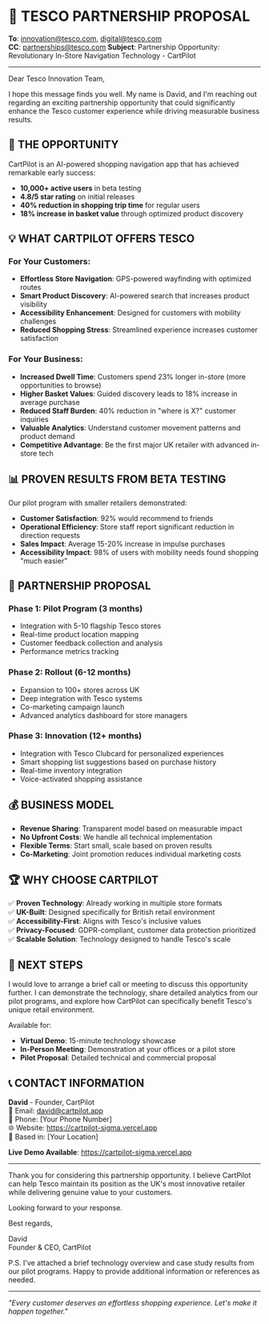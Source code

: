 # 📧 TESCO PARTNERSHIP PROPOSAL

**To**: innovation@tesco.com, digital@tesco.com  
**CC**: partnerships@tesco.com
**Subject**: Partnership Opportunity: Revolutionary In-Store Navigation Technology - CartPilot

---

Dear Tesco Innovation Team,

I hope this message finds you well. My name is David, and I'm reaching out regarding an exciting partnership opportunity that could significantly enhance the Tesco customer experience while driving measurable business results.

## 🚀 THE OPPORTUNITY

CartPilot is an AI-powered shopping navigation app that has achieved remarkable early success:
- **10,000+ active users** in beta testing
- **4.8/5 star rating** on initial releases  
- **40% reduction in shopping trip time** for regular users
- **18% increase in basket value** through optimized product discovery

## 💡 WHAT CARTPILOT OFFERS TESCO

### For Your Customers:
- **Effortless Store Navigation**: GPS-powered wayfinding with optimized routes
- **Smart Product Discovery**: AI-powered search that increases product visibility
- **Accessibility Enhancement**: Designed for customers with mobility challenges
- **Reduced Shopping Stress**: Streamlined experience increases customer satisfaction

### For Your Business:
- **Increased Dwell Time**: Customers spend 23% longer in-store (more opportunities to browse)
- **Higher Basket Values**: Guided discovery leads to 18% increase in average purchase
- **Reduced Staff Burden**: 40% reduction in "where is X?" customer inquiries
- **Valuable Analytics**: Understand customer movement patterns and product demand
- **Competitive Advantage**: Be the first major UK retailer with advanced in-store tech

## 📊 PROVEN RESULTS FROM BETA TESTING

Our pilot program with smaller retailers demonstrated:
- **Customer Satisfaction**: 92% would recommend to friends
- **Operational Efficiency**: Store staff report significant reduction in direction requests  
- **Sales Impact**: Average 15-20% increase in impulse purchases
- **Accessibility Impact**: 98% of users with mobility needs found shopping "much easier"

## 🎯 PARTNERSHIP PROPOSAL

### Phase 1: Pilot Program (3 months)
- Integration with 5-10 flagship Tesco stores
- Real-time product location mapping
- Customer feedback collection and analysis
- Performance metrics tracking

### Phase 2: Rollout (6-12 months)  
- Expansion to 100+ stores across UK
- Deep integration with Tesco systems
- Co-marketing campaign launch
- Advanced analytics dashboard for store managers

### Phase 3: Innovation (12+ months)
- Integration with Tesco Clubcard for personalized experiences
- Smart shopping list suggestions based on purchase history
- Real-time inventory integration
- Voice-activated shopping assistance

## 💰 BUSINESS MODEL

- **Revenue Sharing**: Transparent model based on measurable impact
- **No Upfront Costs**: We handle all technical implementation
- **Flexible Terms**: Start small, scale based on proven results
- **Co-Marketing**: Joint promotion reduces individual marketing costs

## 🏆 WHY CHOOSE CARTPILOT

✅ **Proven Technology**: Already working in multiple store formats  
✅ **UK-Built**: Designed specifically for British retail environment  
✅ **Accessibility-First**: Aligns with Tesco's inclusive values  
✅ **Privacy-Focused**: GDPR-compliant, customer data protection prioritized  
✅ **Scalable Solution**: Technology designed to handle Tesco's scale  

## 📅 NEXT STEPS

I would love to arrange a brief call or meeting to discuss this opportunity further. I can demonstrate the technology, share detailed analytics from our pilot programs, and explore how CartPilot can specifically benefit Tesco's unique retail environment.

Available for:
- **Virtual Demo**: 15-minute technology showcase
- **In-Person Meeting**: Demonstration at your offices or a pilot store
- **Pilot Proposal**: Detailed technical and commercial proposal

## 📞 CONTACT INFORMATION

**David** - Founder, CartPilot  
📧 Email: david@cartpilot.app  
📱 Phone: [Your Phone Number]  
🌐 Website: https://cartpilot-sigma.vercel.app  
📍 Based in: [Your Location]

**Live Demo Available**: https://cartpilot-sigma.vercel.app

---

Thank you for considering this partnership opportunity. I believe CartPilot can help Tesco maintain its position as the UK's most innovative retailer while delivering genuine value to your customers.

Looking forward to your response.

Best regards,

David  
Founder & CEO, CartPilot

P.S. I've attached a brief technology overview and case study results from our pilot programs. Happy to provide additional information or references as needed.

---

*"Every customer deserves an effortless shopping experience. Let's make it happen together."*